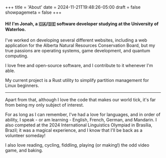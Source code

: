 +++
title = 'About'
date = 2024-11-21T19:48:26-05:00
draft = false
showpagemeta = false
+++

#### Hi! I'm Jonah, a 🇨🇦/🇩🇪 software developer studying at the University of Waterloo.

I've worked on developing several different websites, including a web application for the Alberta Natural Resources Conservation Board, but my true passions are operating systems, game development, and quantum computing.

I love free and open-source software, and I contribute to it whenever I'm able.

My current project is a Rust utility to simplify partition management for Linux beginners.

---

Apart from that, although I love the code that makes our world tick, it's far from being my only subject of interest.

For as long as I can remember, I've had a love for languages, and in order of ability, I speak - or am learning - English, French, German, and Mandarin. I also competed at the 2024 International Linguistics Olympiad in Brasília, Brazil; it was a magical experience, and I know that I'll be back as a volunteer someday!

I also love reading, cycling, fiddling, playing (or making!) the odd video game, and baking.
